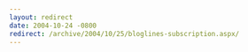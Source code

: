 ```yaml
---
layout: redirect
date: 2004-10-24 -0800
redirect: /archive/2004/10/25/bloglines-subscription.aspx/
---
```

